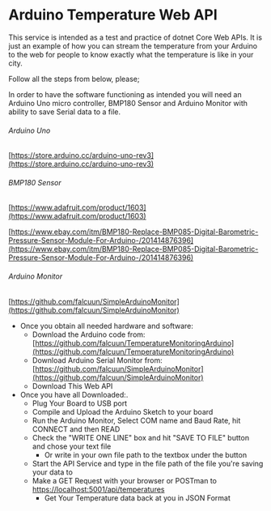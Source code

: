 # Arduino Temperature Web API
This service is intended as a test and practice of dotnet Core Web APIs.
It is just an example of how you can stream the temperature from your Arduino to the web for people to know exactly what the
temperature is like in your city. 

Follow all the steps from below, please;

In order to have the software functioning as intended you will need an Arduino Uno micro controller,
BMP180 Sensor and Arduino Monitor with ability to save Serial data to a file.
###### Arduino Uno
[https://store.arduino.cc/arduino-uno-rev3](https://store.arduino.cc/arduino-uno-rev3)
###### BMP180 Sensor
[https://www.adafruit.com/product/1603](https://www.adafruit.com/product/1603)

[https://www.ebay.com/itm/BMP180-Replace-BMP085-Digital-Barometric-Pressure-Sensor-Module-For-Arduino-/201414876396](https://www.ebay.com/itm/BMP180-Replace-BMP085-Digital-Barometric-Pressure-Sensor-Module-For-Arduino-/201414876396)
###### Arduino Monitor
[https://github.com/falcuun/SimpleArduinoMonitor](https://github.com/falcuun/SimpleArduinoMonitor)

 - Once you obtain all needed hardware and software:
 	-  Download the Arduino code from: [https://github.com/falcuun/TemperatureMonitoringArduino](https://github.com/falcuun/TemperatureMonitoringArduino)
 	-  Download Arduino Serial Monitor from: [https://github.com/falcuun/SimpleArduinoMonitor](https://github.com/falcuun/SimpleArduinoMonitor)
 	-  Download This Web API 
 - Once you have all Downloaded:.
 	- Plug Your Board to USB port 
 	- Compile and Upload the Arduino Sketch to your board
 	- Run the Arduino Monitor, Select COM name and Baud Rate, hit CONNECT and then READ
 	- Check the "WRITE ONE LINE" box and hit "SAVE TO FILE" button and chose your text file
 		- Or write in your own file path to the textbox under the button 
 	- Start the API Service and type in the file path of the file you're saving your data to
 	- Make a GET Request with your browser or POSTman to [https://localhost:5001/api/temperatures](https://localhost:5001/api/temperatures)
 		- Get Your Temperature data back at you in JSON Format 

    
